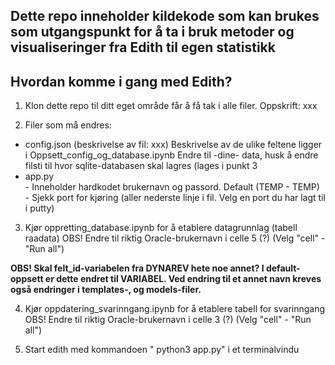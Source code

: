 ## Dette repo inneholder kildekode som kan brukes som utgangspunkt for å ta i bruk metoder og visualiseringer fra Edith til egen statistikk



## Hvordan komme i gang med Edith?

1) Klon dette repo til ditt eget område får å få tak i alle filer.
Oppskrift: xxx

2) Filer som må endres:
* config.json (beskrivelse av fil: xxx)
    Beskrivelse av de ulike feltene ligger i Oppsett_config_og_database.ipynb
    Endre til -dine- data, husk å endre filsti til hvor sqlite-databasen skal lagres (lages i punkt 3
* app.py  
       - Inneholder hardkodet brukernavn og passord. Default (TEMP - TEMP)
       - Sjekk port for kjøring (aller nederste linje i fil. Velg en port du har lagt til i putty)

3) Kjør oppretting_database.ipynb for å etablere datagrunnlag (tabell raadata) 
    OBS! Endre til riktig Oracle-brukernavn i celle 5 (?)
   (Velg "cell" - "Run all")

<b>OBS! Skal felt_id-variabelen fra DYNAREV hete noe annet? I default-oppsett er dette endret til VARIABEL. Ved endring til et annet navn kreves også endringer i templates-, og models-filer. </b>

4) Kjør oppdatering_svarinngang.ipynb for å etablere tabell for svarinngang 
    OBS! Endre til riktig Oracle-brukernavn i celle 3 (?)
   (Velg "cell" - "Run all")
   
   

5) Start edith med kommandoen " python3 app.py" i et terminalvindu